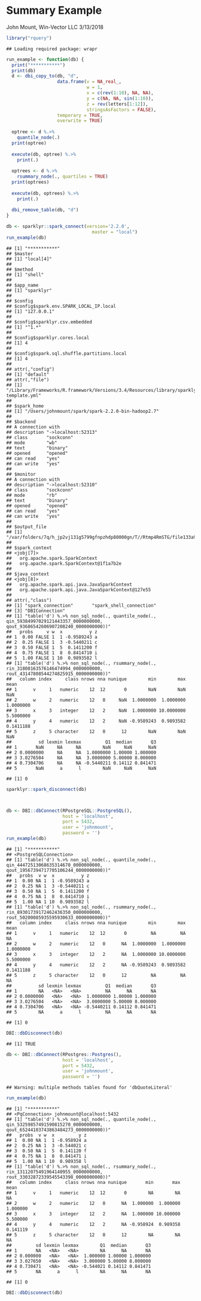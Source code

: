 Summary Example
================
John Mount, Win-Vector LLC
3/13/2018

``` r
library("rquery")
```

    ## Loading required package: wrapr

``` r
run_example <- function(db) {
  print("***********")
  print(db)
  d <- dbi_copy_to(db, "d",
                   data.frame(v = NA_real_,
                              w = 1,
                              x = c(rev(1:10), NA, NA),
                              y = c(NA, NA, sin(1:10)),
                              z = rev(letters[1:12]),
                              stringsAsFactors = FALSE),
                   temporary = TRUE,
                   overwrite = TRUE)
  
  optree <- d %.>%
    quantile_node(.) 
  print(optree)
  
  execute(db, optree) %.>%
    print(.)
  
  optrees <- d %.>%
    rsummary_node(., quartiles = TRUE) 
  print(optrees)
  
  execute(db, optrees) %.>%
    print(.)
  
  dbi_remove_table(db, "d")
}

db <- sparklyr::spark_connect(version='2.2.0', 
                                master = "local")
run_example(db)
```

    ## [1] "***********"
    ## $master
    ## [1] "local[4]"
    ## 
    ## $method
    ## [1] "shell"
    ## 
    ## $app_name
    ## [1] "sparklyr"
    ## 
    ## $config
    ## $config$spark.env.SPARK_LOCAL_IP.local
    ## [1] "127.0.0.1"
    ## 
    ## $config$sparklyr.csv.embedded
    ## [1] "^1.*"
    ## 
    ## $config$sparklyr.cores.local
    ## [1] 4
    ## 
    ## $config$spark.sql.shuffle.partitions.local
    ## [1] 4
    ## 
    ## attr(,"config")
    ## [1] "default"
    ## attr(,"file")
    ## [1] "/Library/Frameworks/R.framework/Versions/3.4/Resources/library/sparklyr/conf/config-template.yml"
    ## 
    ## $spark_home
    ## [1] "/Users/johnmount/spark/spark-2.2.0-bin-hadoop2.7"
    ## 
    ## $backend
    ## A connection with                               
    ## description "->localhost:52313"
    ## class       "sockconn"         
    ## mode        "wb"               
    ## text        "binary"           
    ## opened      "opened"           
    ## can read    "yes"              
    ## can write   "yes"              
    ## 
    ## $monitor
    ## A connection with                               
    ## description "->localhost:52310"
    ## class       "sockconn"         
    ## mode        "rb"               
    ## text        "binary"           
    ## opened      "opened"           
    ## can read    "yes"              
    ## can write   "yes"              
    ## 
    ## $output_file
    ## [1] "/var/folders/7q/h_jp2vj131g5799gfnpzhdp80000gn/T//Rtmp4RmSTG/file133a949fb8ee_spark.log"
    ## 
    ## $spark_context
    ## <jobj[7]>
    ##   org.apache.spark.SparkContext
    ##   org.apache.spark.SparkContext@1f1a7b2e
    ## 
    ## $java_context
    ## <jobj[8]>
    ##   org.apache.spark.api.java.JavaSparkContext
    ##   org.apache.spark.api.java.JavaSparkContext@127e55
    ## 
    ## attr(,"class")
    ## [1] "spark_connection"       "spark_shell_connection"
    ## [3] "DBIConnection"         
    ## [1] "table('d') %.>% non_sql_node(., quantile_node(., qin_59384997029121443357_0000000000, qout_93686542606907208240_0000000000))"
    ##   probs     v w  x          y z
    ## 1  0.00 FALSE 1  1 -0.9589243 a
    ## 2  0.25 FALSE 1  3 -0.5440211 c
    ## 3  0.50 FALSE 1  5  0.1411200 f
    ## 4  0.75 FALSE 1  8  0.8414710 i
    ## 5  1.00 FALSE 1 10  0.9893582 l
    ## [1] "table('d') %.>% non_sql_node(., rsummary_node(., rin_31808163576146474994_0000000000, rout_43147808544274825915_0000000000))"
    ##   column index     class nrows nna nunique        min        max      mean
    ## 1      v     1   numeric    12  12       0        NaN        NaN       NaN
    ## 2      w     2   numeric    12   0     NaN  1.0000000  1.0000000 1.0000000
    ## 3      x     3   integer    12   2     NaN  1.0000000 10.0000000 5.5000000
    ## 4      y     4   numeric    12   2     NaN -0.9589243  0.9893582 0.1411188
    ## 5      z     5 character    12   0      12        NaN        NaN       NaN
    ##          sd lexmin lexmax         Q1  median       Q3
    ## 1       NaN     NA     NA        NaN     NaN      NaN
    ## 2 0.0000000     NA     NA  1.0000000 1.00000 1.000000
    ## 3 3.0276504     NA     NA  3.0000000 5.00000 8.000000
    ## 4 0.7304706     NA     NA -0.5440211 0.14112 0.841471
    ## 5       NaN      a      l        NaN     NaN      NaN

    ## [1] 0

``` r
sparklyr::spark_disconnect(db)



db <- DBI::dbConnect(RPostgreSQL::PostgreSQL(),
                     host = 'localhost',
                     port = 5432,
                     user = 'johnmount',
                     password = '')
run_example(db)
```

    ## [1] "***********"
    ## <PostgreSQLConnection>
    ## [1] "table('d') %.>% non_sql_node(., quantile_node(., qin_44472513068635314670_0000000000, qout_19567394717705106244_0000000000))"
    ##   probs  v w  x          y z
    ## 1  0.00 NA 1  1 -0.9589243 a
    ## 2  0.25 NA 1  3 -0.5440211 c
    ## 3  0.50 NA 1  5  0.1411200 f
    ## 4  0.75 NA 1  8  0.8414710 i
    ## 5  1.00 NA 1 10  0.9893582 l
    ## [1] "table('d') %.>% non_sql_node(., rsummary_node(., rin_89301739172462436350_0000000000, rout_50200085935595930633_0000000000))"
    ##   column index     class nrows nna nunique        min        max      mean
    ## 1      v     1   numeric    12  12       0         NA         NA        NA
    ## 2      w     2   numeric    12   0      NA  1.0000000  1.0000000 1.0000000
    ## 3      x     3   integer    12   2      NA  1.0000000 10.0000000 5.5000000
    ## 4      y     4   numeric    12   2      NA -0.9589243  0.9893582 0.1411188
    ## 5      z     5 character    12   0      12         NA         NA        NA
    ##          sd lexmin lexmax         Q1  median       Q3
    ## 1        NA   <NA>   <NA>         NA      NA       NA
    ## 2 0.0000000   <NA>   <NA>  1.0000000 1.00000 1.000000
    ## 3 3.0276504   <NA>   <NA>  3.0000000 5.00000 8.000000
    ## 4 0.7304706   <NA>   <NA> -0.5440211 0.14112 0.841471
    ## 5        NA      a      l         NA      NA       NA

    ## [1] 0

``` r
DBI::dbDisconnect(db)
```

    ## [1] TRUE

``` r
db <- DBI::dbConnect(RPostgres::Postgres(),
                     host = 'localhost',
                     port = 5432,
                     user = 'johnmount',
                     password = '')
```

    ## Warning: multiple methods tables found for 'dbQuoteLiteral'

``` r
run_example(db)
```

    ## [1] "***********"
    ## <PqConnection> johnmount@localhost:5432
    ## [1] "table('d') %.>% non_sql_node(., quantile_node(., qin_53259857491590815270_0000000000, qout_65244103743863484273_0000000000))"
    ##   probs  v w  x         y z
    ## 1  0.00 NA 1  1 -0.958924 a
    ## 2  0.25 NA 1  3 -0.544021 c
    ## 3  0.50 NA 1  5  0.141120 f
    ## 4  0.75 NA 1  8  0.841471 i
    ## 5  1.00 NA 1 10  0.989358 l
    ## [1] "table('d') %.>% non_sql_node(., rsummary_node(., rin_13112075491964140955_0000000000, rout_33032872339545543398_0000000000))"
    ##   column index     class nrows nna nunique       min       max     mean
    ## 1      v     1   numeric    12  12       0        NA        NA       NA
    ## 2      w     2   numeric    12   0      NA  1.000000  1.000000 1.000000
    ## 3      x     3   integer    12   2      NA  1.000000 10.000000 5.500000
    ## 4      y     4   numeric    12   2      NA -0.958924  0.989358 0.141119
    ## 5      z     5 character    12   0      12        NA        NA       NA
    ##         sd lexmin lexmax        Q1  median       Q3
    ## 1       NA   <NA>   <NA>        NA      NA       NA
    ## 2 0.000000   <NA>   <NA>  1.000000 1.00000 1.000000
    ## 3 3.027650   <NA>   <NA>  3.000000 5.00000 8.000000
    ## 4 0.730471   <NA>   <NA> -0.544021 0.14112 0.841471
    ## 5       NA      a      l        NA      NA       NA

    ## [1] 0

``` r
DBI::dbDisconnect(db)
```
